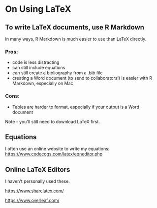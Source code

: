# On Using LaTeX


## To write LaTeX documents, use R Markdown

In many ways, R Markdown is much easier to use than LaTeX directly.

### Pros:
- code is less distracting
- can still include equations
- can still create a bibliography from a .bib file
- creating a Word document (to send to collaborators!) is easier with R Markdown, especially on Mac
### Cons:
- Tables are harder to format, especially if your output is a Word document

Note - you'll still need to download LaTeX first.

## Equations

I often use an online website to write my equations: https://www.codecogs.com/latex/eqneditor.php

## Online LaTeX Editors

I haven't personally used these.

https://www.sharelatex.com/

https://www.overleaf.com/

